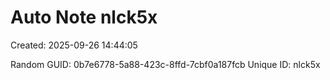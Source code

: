 ﻿# Auto Note nlck5x
Created: 2025-09-26 14:44:05

Random GUID: 0b7e6778-5a88-423c-8ffd-7cbf0a187fcb
Unique ID: nlck5x
